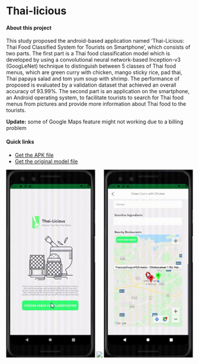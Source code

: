 # Thai-licious
 #### About this project
This study proposed the android-based application named ‘Thai-Licious: Thai Food Classified System for Tourists on Smartphone’, which consists of two parts. The first part is a Thai food classification model which is developed by using a convolutional neural network-based Inception-v3 (GoogLeNet) technique to distinguish between 5 classes of Thai food menus, which are green curry with chicken, mango sticky rice, pad thai, Thai papaya salad and tom yum soup with shrimp. The performance of proposed is evaluated by a validation dataset that achieved an overall accuracy of 93.99%. The second part is an application on the smartphone, an Android operating system, to facilitate tourists to search for Thai food menus from pictures and provide more information about Thai food to the tourists.

**Update:** some of Google Maps feature might not working due to a billing problem

#### Quick links
- [Get the APK file](https://github.com/petchuuuuuuuuuu/Thai-licious/blob/main/application/thai-licious.apk)
- [Get the original model file](https://github.com/petchuuuuuuuuuu/Thai-licious/blob/main/model/thai-food_classification-model.hdf5)

<p float="left">
  <img src="https://github.com/petchuuuuuuuuuu/Thai-licious/blob/main/application/app-screencaps/Android-Emulator%20-1.gif" width="240" />
  <img src="https://github.com/petchuuuuuuuuuu/Thai-licious/blob/main/application/app-screencaps/android-emulator%20-2.gif" width="240" /> 
  <img src="https://github.com/petchuuuuuuuuuu/Thai-licious/blob/main/application/app-screencaps/Android-Emulator-3.gif" width="240" />
</p>
